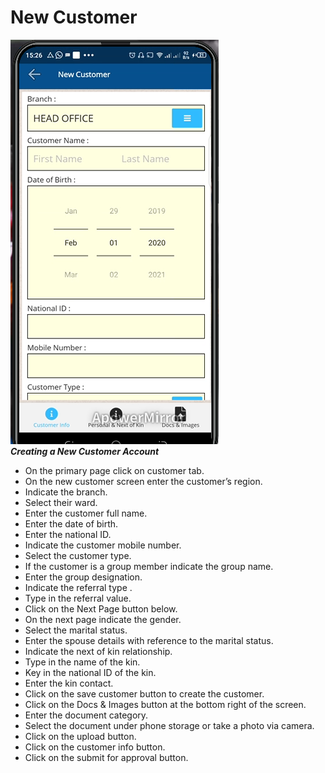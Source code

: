 # New Customer
![How to create a new customer account on the MFI Expert mobile app](./images/Mobile_New_Customer.png "New Customer")\
***Creating a New Customer Account***

- On the primary page click on customer tab.
- On the new customer screen enter the customer’s region.
- Indicate the branch.
- Select their ward.
- Enter the customer full name.
- Enter the date of birth.
- Enter the national ID.
- Indicate the customer mobile number.
- Select the customer type.
- If the customer is a group member indicate the group name.
- Enter the group designation.
- Indicate the referral type .
- Type in the referral value.
- Click on the Next Page button below.
- On the next page indicate the gender.
- Select the marital status.
- Enter the spouse details with reference to the marital status.
- Indicate the next of kin relationship.
- Type in the name of the kin.
- Key in the national ID of the kin.
- Enter the kin contact.
- Click on the save customer button to create the customer.
- Click on the Docs & Images button at the bottom right of the screen.
- Enter the document category.
- Select the document under phone storage or take a photo via camera.
- Click on the upload button.
- Click on the customer info button. 
- Click on the submit for approval button.
